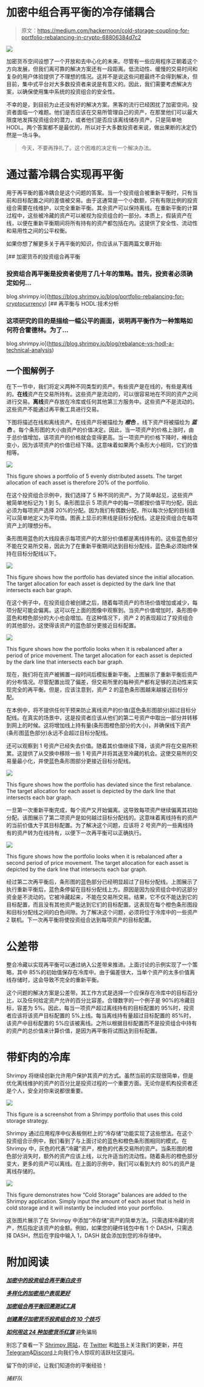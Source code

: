 # 加密中组合再平衡的冷存储耦合

> 原文：<https://medium.com/hackernoon/cold-storage-coupling-for-portfolio-rebalancing-in-crypto-68806384d7c2>

![](img/6dde3267e771cc8ca07602aba515bc0e.png)

加密货币空间设想了一个开放和去中心化的未来。尽管有一些应用程序正朝着这个方向发展，但我们离可靠的解决方案还有一段距离。低流动性、缓慢的交易时间和复杂的用户体验提供了不理想的情况。这并不是说这些问题最终不会得到解决，但目前，集中式平台对大多数投资者来说是有意义的。因此，我们需要考虑解决方案，以确保使用集中系统的投资组合的安全性。

不幸的是，到目前为止还没有好的解决方案。黑客的流行已经困扰了加密空间。投资者面临一个难题。他们是否应该在交易所管理自己的资产，在那里他们可以最大限度地发挥投资组合的潜力，或者他们是否应该离线储存资产，只是简单地 HODL。两个答案都不是最优的，所以对于大多数投资者来说，做出果断的决定仍然是一场斗争。

> 今天，不要再挣扎了。这个困难的决定有一个解决办法。

# 通过蓄冷耦合实现再平衡

用于再平衡的蓄冷耦合是这个问题的答案。当一个投资组合被重新平衡时，只有当前和目标配置之间的差值被交易。由于这通常是一个小数额，只有有限比例的投资组合需要在线维护，以完全重新平衡。其余资产可以保持离线。在重新平衡的计算过程中，这些被冷藏的资产可以被视为投资组合的一部分。本质上，假装资产在线，以便在重新平衡期间将所有持有的资产都包括在内。这提供了安全性、流动性和易用性之间的公平权衡。

如果你想了解更多关于再平衡的知识，你应该从下面两篇文章开始:

[](https://blog.shrimpy.io/blog/portfolio-rebalancing-for-cryptocurrency) [## 加密货币的投资组合再平衡

### 投资组合再平衡是投资者使用了几十年的策略。首先，投资者必须确定如何…

blog.shrimpy.io](https://blog.shrimpy.io/blog/portfolio-rebalancing-for-cryptocurrency) [](https://blog.shrimpy.io/blog/rebalance-vs-hodl-a-technical-analysis) [## 再平衡与 HODL:技术分析

### 这项研究的目的是描绘一幅公平的画面，说明再平衡作为一种策略如何符合霍德林。为了…

blog.shrimpy.io](https://blog.shrimpy.io/blog/rebalance-vs-hodl-a-technical-analysis) 

## 一个图解例子

在下一节中，我们将定义两种不同类型的资产。有些资产是在线的，有些是离线的。**在线**资产在交易所持有。这些资产是流动的，可以很容易地在不同的资产之间进行交易。**离线**资产存放在冷库或任何其他第三方服务中。这些资产不是流动的。这些资产不能通过再平衡工具进行交易。

下图将描述在线和离线资产。在线资产将被描绘为 ***橙色*** 。线下资产将被描绘为 ***蓝色*** 。每个条形图的大小由资产的价值决定。因此，当一项资产的价格上涨时，由于总价值增加，该项资产的价格就会变得更高。当一项资产的价格下降时，棒线会变小，因为该项资产的价值已经下降。这意味着如果两个条形大小相同，它们的值相等。

![](img/ddc576f267d96b6712a07426550faebe.png)

This figure shows a portfolio of 5 evenly distributed assets. The target allocation of each asset is therefore 20% of the portfolio.

在这个投资组合示例中，我们选择了 5 种不同的资产。为了简单起见，这些资产被简单地标记为 1 到 5。条形图显示 5 项资产中的每一项都按价值平均分配，因此必须为每项资产选择 20%的分配。因为我们有偶数分配，所以每次分配的目标值可以简单地定义为平均值。图表上显示的黑线是目标分配线。这是投资组合在每项资产上的理想分布。

条形图用蓝色的大线段表示每项资产的大部分价值都是离线持有的。这些蓝色部分不能在交易所交易，因此为了在重新平衡期间达到目标分配线，蓝色条必须始终保持在目标分配线以下。

![](img/4da27ebc5d98314e1f069ab5776a48ca.png)

This figure shows how the portfolio has deviated since the initial allocation. The target allocation for each asset is depicted by the dark line that intersects each bar graph.

在这个例子中，在投资组合被创建之后，随着每项资产的市场价值增加或减少，每项分配可能会偏离。这可以在上面的图像中观察到。当资产价值增加时，条形图中蓝色和橙色部分的大小也会增加。在这种情况下，资产 2 的表现超过了投资组合的其他部分。这使得该资产的蓝色部分更接近目标配置。

![](img/f597bdb3c3a33029dc25359b7f5c0708.png)

This figure shows how the portfolio looks when it is rebalanced after a period of price movement. The target allocation for each asset is depicted by the dark line that intersects each bar graph.

现在，我们将在资产被搁置一段时间后模拟重新平衡。上图展示了重新平衡后资产的分布情况。尽管配置出现了偏差，但交易所里的每种资产都有足够的流动性来实现完全的再平衡。但是，应该注意到，资产 2 的蓝色条形图越来越接近目标分配。

在本例中，将不提供任何干预来防止离线资产的价值(蓝色条形图部分)超过目标分配线。在真实的场景中，这是投资者应该从他们的第二号资产中取出一部分并转移到网上的时候。这将增加线上持有量(条形图橙色部分的大小)，并确保线下资产(条形图蓝色部分)永远不会超过目标分配线。

还可以观察到 1 号资产已经失去价值。随着其价值继续下降，该资产将在交易所积累。这提供了从交换中移除一些 1 号资产并将其送至冷藏的机会。这使交易所的交易量最小化，并使蓝色条形图部分更接近目标分配线。

![](img/d402fd791038371dbe87306752f1927f.png)

This figure shows how the portfolio has deviated since the first rebalance. The target allocation for each asset is depicted by the dark line that intersects each bar graph.

一旦第一次重新平衡完成，每个资产又开始偏离。这导致每项资产继续偏离其初始分配。该图展示了第二项资产是如何越过目标分配线的。这意味着离线持有的资产的当前价值大于其目标配置。为了解决这个问题，应该将 2 号资产的一些离线持有的资产转为在线持有，以便下一次再平衡可以正确执行。

![](img/655e545c9fcbfa15ed521675b32d6f62.png)

This figure shows how the portfolio looks when it is rebalanced after a second period of price movement. The target allocation for each asset is depicted by the dark line that intersects each bar graph.

经过第二次再平衡后，条形图的蓝色部分已经明显超过了目标分配线。上图展示了执行重新平衡后，蓝色条停留在目标分配线上方。原因是因为投资组合中的这部分资金是不流动的。它被冷藏起来，不能在交易所交易。结果，它不仅不能达到它的目标配置，而且没有其他资产能达到它们的目标配置。这表现在每个橙色条形图段和目标分配线之间的白色间隙。为了解决这个问题，必须将位于冷库中的一些资产 2 联机。下一次再平衡将使投资组合达到每项资产的目标配置。

# 公差带

整合冷藏以实现再平衡可以通过纳入公差带来推进。上面讨论的示例实现了一个策略，其中 85%的初始值保存在冷库中。由于偏差很大，当单个资产的太多价值离线存储时，这会导致不完全的重新平衡。

这个问题的解决方案是公差带。其工作方式是选择一个应保存在冷库中的目标百分比，以及任何给定资产允许的百分比容差。合理数字的一个例子是 90%的冷藏目标，容差为 5%。因此，每当一项资产超过离线持有的目标配置的 95%时，投资者应该将该资产目标配置的 5%上线。每当离线持有量超过目标配置的 85%时，该资产中目标配置的 5%应该被离线。之所以根据目标配置而不是投资组合中持有的资产的总价值来计算价值，是因为再平衡将试图达到目标配置。

# 带虾肉的冷库

Shrimpy 将继续创新允许用户保护其资产的方式。虽然当前的实现很简单，但是优化离线维护的资产的百分比是投资过程的一个重要方面。无论你是机构投资者还是个人，安全对你来说都很重要。

![](img/423f8296d56be65cab2646d7548b45f4.png)

This figure is a screenshot from a Shrimpy portfolio that uses this cold storage strategy.

Shrimpy 通过应用程序中仪表板侧栏上的“冷存储”功能实现了这些想法。在这个投资组合示例中，我们看到了与上面讨论的蓝色和橙色条形图相同的模式。在 Shrimpy 中，灰色的代表“冷藏”资产，橙色的代表交易所的资产。当条形图的橙色部分消失时，额外的资产应该上线，以允许适当的流动性。随着条形的橙色部分变大，更多的资产可以离线。在上面的示例中，我们可以看到大约 80%的资产是离线存储的。

![](img/c06a9494622e6e888e70ffaad41366ee.png)

This figure demonstrates how “Cold Storage” balances are added to the Shrimpy application. Simply input the amount of each asset that is held in cold storage and it will instantly be included into your portfolio.

这张图片展示了在 Shrimpy 中添加“冷存储”资产的简单方法。只需选择冷藏的资产，然后指定该资产的金额。例如，如果您的硬件钱包中有 1 个 DASH，只需选择 DASH，然后在字段中输入 1，DASH 就会添加到您的冷存储中。

# 附加阅读

[***加密中的投资组合再平衡白皮书***](https://hackernoon.com/the-whitepaper-for-portfolio-rebalancing-in-crypto-ea6af634d35f)

[***多样化的加密用户表现更好***](https://blog.shrimpy.io/blog/crypto-users-who-diversify-perform-better)

[***加密组合再平衡回溯测试工具***](https://blog.shrimpy.io/blog/the-crypto-portfolio-rebalancing-backtest-tool)

[***创建黑仔加密货币投资组合的 10 个技巧***](https://blog.shrimpy.io/blog/10-tips-for-creating-a-killer-cryptocurrency-portfolio)

[***如何用这 24 种加密货币红旗***](https://blog.shrimpy.io/blog/how-to-avoid-scams-with-these-24-cryptocurrency-red-flags) 避免骗局

别忘了查看一下 [Shrimpy 网站](https://www.shrimpy.io/)，在 [Twitter](https://twitter.com/ShrimpyApp) 和[脸书](https://www.facebook.com/ShrimpyApp)上关注我们的更新，并在[Telegram](https://t.me/ShrimpyGroup)&[Discord](https://discord.gg/gXyy95y)上向我们令人惊叹的活跃社区提问。

留下你的评论，让我们知道你的平衡经验！

*捕虾队*